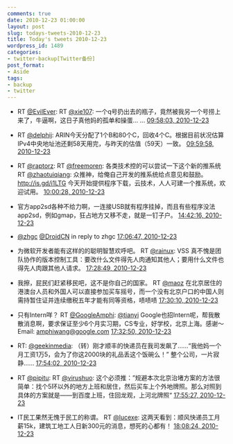 ```yaml
---
comments: true
date: 2010-12-23 01:00:00
layout: post
slug: todays-tweets-2010-12-23
title: Today's tweets 2010-12-23
wordpress_id: 1489
categories:
- twitter-backup[Twitter备份]
post_format:
- Aside
tags:
- backup
- twitter
---
```





  * RT [@EvilEver](http://twitter.com/EvilEver): RT [@xie107](http://twitter.com/xie107): 一个q号扔出去的瓶子，竟然被我另一个号捞上来了，牛逼啊，这日子真他妈的孤单和操蛋… ... [09:58:03, 2010-12-23](http://twitter.com/gfrog/statuses/17760816421937153)





  * RT [@delphij](http://twitter.com/delphij): ARIN今天分配了1个B和80个C，回收4个C。根据目前状况估算IPv4中央地址池还剩58天用完，与昨天的估值（59天）一致。 [09:59:58, 2010-12-23](http://twitter.com/gfrog/statuses/17761300985675776)





  * RT [@raptorz](http://twitter.com/raptorz): RT [@freemoren](http://twitter.com/freemoren): 各类技术控的可以尝试一下这个新的推系统 RT [@zhaotuiqiang](http://twitter.com/zhaotuiqiang): 众推神，给俺自己开发的推系统给点意见和鼓励。http://is.gd/i1LTG 今天开始提供程序下载，云技术，人人可建一个推系统，欢迎试用。 [10:00:28, 2010-12-23](http://twitter.com/gfrog/statuses/17761424428244992)





  * 官方app2sd各种不给力啊，一连接USB就有程序挂掉，而且有些程序没法app2sd，例如gmap，狂占地方又移不走，就是一钉子户。 [14:42:16, 2010-12-23](http://twitter.com/gfrog/statuses/17832343519629312)





  * [@zhgc](http://twitter.com/zhgc) [@DroidCN](http://twitter.com/DroidCN) in reply to zhgc [17:06:47, 2010-12-23](http://twitter.com/gfrog/statuses/17868710756745217)





  * 为微软开发者能有这样的的聪明智慧欢呼吧。 RT [@rainux](http://twitter.com/rainux): VSS 真不愧是团队协作的版本控制工具：要改什么文件得先人肉通知其他人；要用什么文件也得先人肉跟其他人请求。 [17:28:49, 2010-12-23](http://twitter.com/gfrog/statuses/17874258407464961)





  * 我擦，屁民们赶紧移民吧，这不是你自己的国家。 RT [@maoz](http://twitter.com/maoz) 在北京居住的港澳台人员和外国人可以直接参加买车摇号，而一个没有北京户口的中国人则需持暂住证并连续缴税五年才能有同等资格，啧啧啧 [17:30:10, 2010-12-23](http://twitter.com/gfrog/statuses/17874594195050496)





  * 只有Intern咩？ RT [@GoogleAmphi](http://twitter.com/GoogleAmphi): [@tianyi](http://twitter.com/tianyi) Google也招Intern呢，帮我散散消息啊，要求保证至少6个月实习期，CS专业，好学校，北京上海。感谢～Email: [amphiwang@google.com](mailto:amphiwang@google.com) [17:32:50, 2010-12-23](http://twitter.com/gfrog/statuses/17875267070459904)





  * RT: [@geekinmedia](http://twitter.com/geekinmedia): （转）刚才顺丰的快递员在我司发飙了……“我他妈一个月工资1万5，会为了你这2000块的礼品丢这个饭碗么！” 整个公司，一片寂静…… [17:54:02, 2010-12-23](http://twitter.com/gfrog/statuses/17880602413899776)





  * RT [@pipitu](http://twitter.com/pipitu): RT [@virushuo](http://twitter.com/virushuo): 这个必须推：”规避本次北京治堵方案的方法很简单：找个5环以外的地方上班和居住，然后买车上个外地牌照。那么对照到具体的方案就是——到百度上班，住回龙观，上河北牌照“ [17:55:27, 2010-12-23](http://twitter.com/gfrog/statuses/17880957570785280)





  * IT民工果然无愧于民工的称谓。 RT [@lucexe](http://twitter.com/lucexe): 这两天看到：顺风快递员工月薪15k，建筑工地工人日新300元的消息，想死的心都有！ [18:08:24, 2010-12-23](http://twitter.com/gfrog/statuses/17884217144778752)




